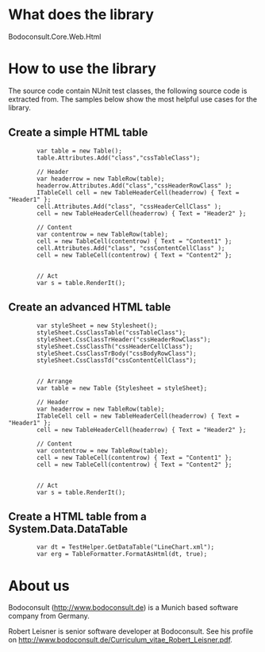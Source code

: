# What does the library

Bodoconsult.Core.Web.Html 

# How to use the library

The source code contain NUnit test classes, the following source code is extracted from. The samples below show the most helpful use cases for the library.

## Create a simple HTML table

            var table = new Table();
            table.Attributes.Add("class","cssTableClass");

            // Header
            var headerrow = new TableRow(table);
            headerrow.Attributes.Add("class","cssHeaderRowClass" );
            ITableCell cell = new TableHeaderCell(headerrow) { Text = "Header1" };
            cell.Attributes.Add("class", "cssHeaderCellClass" );
            cell = new TableHeaderCell(headerrow) { Text = "Header2" };

            // Content
            var contentrow = new TableRow(table);
            cell = new TableCell(contentrow) { Text = "Content1" };
            cell.Attributes.Add("class", "cssContentCellClass" );
            cell = new TableCell(contentrow) { Text = "Content2" };


            // Act
            var s = table.RenderIt();

## Create an advanced HTML table

            var styleSheet = new Stylesheet();
            styleSheet.CssClassTable("cssTableClass");
            styleSheet.CssClassTrHeader("cssHeaderRowClass");
            styleSheet.CssClassTh("cssHeaderCellClass");
            styleSheet.CssClassTrBody("cssBodyRowClass");
            styleSheet.CssClassTd("cssContentCellClass");


            // Arrange
            var table = new Table {Stylesheet = styleSheet};

            // Header
            var headerrow = new TableRow(table);
            ITableCell cell = new TableHeaderCell(headerrow) { Text = "Header1" };
            cell = new TableHeaderCell(headerrow) { Text = "Header2" };

            // Content
            var contentrow = new TableRow(table);
            cell = new TableCell(contentrow) { Text = "Content1" };
            cell = new TableCell(contentrow) { Text = "Content2" };


            // Act
            var s = table.RenderIt();

## Create a HTML table from a System.Data.DataTable

            var dt = TestHelper.GetDataTable("LineChart.xml");
            var erg = TableFormatter.FormatAsHtml(dt, true);

# About us

Bodoconsult (<http://www.bodoconsult.de>) is a Munich based software company from Germany.

Robert Leisner is senior software developer at Bodoconsult. See his profile on <http://www.bodoconsult.de/Curriculum_vitae_Robert_Leisner.pdf>.

